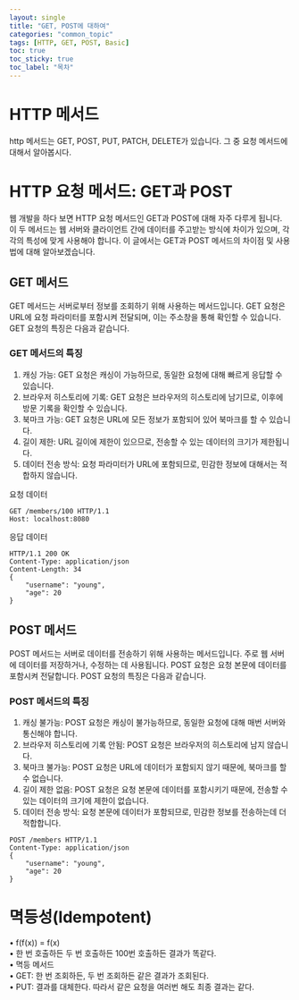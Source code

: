 ```yaml
---
layout: single
title: "GET, POST에 대하여"
categories: "common_topic"
tags: [HTTP, GET, POST, Basic]
toc: true
toc_sticky: true
toc_label: "목차"
---
```


# HTTP 메서드

http 메서드는 GET, POST, PUT, PATCH, DELETE가 있습니다. 그 중 요청 메서드에 대해서 알아봅시다.

# HTTP 요청 메서드: GET과 POST

웹 개발을 하다 보면 HTTP 요청 메서드인 GET과 POST에 대해 자주 다루게 됩니다. 이 두 메서드는 웹 서버와 클라이언트 간에 데이터를 주고받는 방식에 차이가 있으며, 각각의 특성에 맞게 사용해야 합니다. 이 글에서는 GET과 POST 메서드의 차이점 및 사용법에 대해 알아보겠습니다.

## GET 메서드

GET 메서드는 서버로부터 정보를 조회하기 위해 사용하는 메서드입니다. GET 요청은 URL에 요청 파라미터를 포함시켜 전달되며, 이는 주소창을 통해 확인할 수 있습니다. GET 요청의 특징은 다음과 같습니다.

### GET 메서드의 특징

1. 캐싱 가능: GET 요청은 캐싱이 가능하므로, 동일한 요청에 대해 빠르게 응답할 수 있습니다.
2. 브라우저 히스토리에 기록: GET 요청은 브라우저의 히스토리에 남기므로, 이후에 방문 기록을 확인할 수 있습니다.
3. 북마크 가능: GET 요청은 URL에 모든 정보가 포함되어 있어 북마크를 할 수 있습니다.
4. 길이 제한: URL 길이에 제한이 있으므로, 전송할 수 있는 데이터의 크기가 제한됩니다.
5. 데이터 전송 방식: 요청 파라미터가 URL에 포함되므로, 민감한 정보에 대해서는 적합하지 않습니다.

요청 데이터

```http
GET /members/100 HTTP/1.1
Host: localhost:8080
```

응답 데이터

```http
HTTP/1.1 200 OK
Content-Type: application/json
Content-Length: 34
{
    "username": "young",
    "age": 20
}
```

## POST 메서드

POST 메서드는 서버로 데이터를 전송하기 위해 사용하는 메서드입니다. 주로 웹 서버에 데이터를 저장하거나, 수정하는 데 사용됩니다. POST 요청은 요청 본문에 데이터를 포함시켜 전달합니다. POST 요청의 특징은 다음과 같습니다.

### POST 메서드의 특징

1. 캐싱 불가능: POST 요청은 캐싱이 불가능하므로, 동일한 요청에 대해 매번 서버와 통신해야 합니다.
2. 브라우저 히스토리에 기록 안됨: POST 요청은 브라우저의 히스토리에 남지 않습니다.
3. 북마크 불가능: POST 요청은 URL에 데이터가 포함되지 않기 때문에, 북마크를 할 수 없습니다.
4. 길이 제한 없음: POST 요청은 요청 본문에 데이터를 포함시키기 때문에, 전송할 수 있는 데이터의 크기에 제한이 없습니다.
5. 데이터 전송 방식: 요청 본문에 데이터가 포함되므로, 민감한 정보를 전송하는데 더 적합합니다.

```http
POST /members HTTP/1.1
Content-Type: application/json
{
    "username": "young",
    "age": 20
}
```

# 멱등성(Idempotent)

• f(f(x)) = f(x)  
• 한 번 호출하든 두 번 호출하든 100번 호출하든 결과가 똑같다.  
• 멱등 메서드  
• GET: 한 번 조회하든, 두 번 조회하든 같은 결과가 조회된다.  
• PUT: 결과를 대체한다. 따라서 같은 요청을 여러번 해도 최종 결과는 같다.
